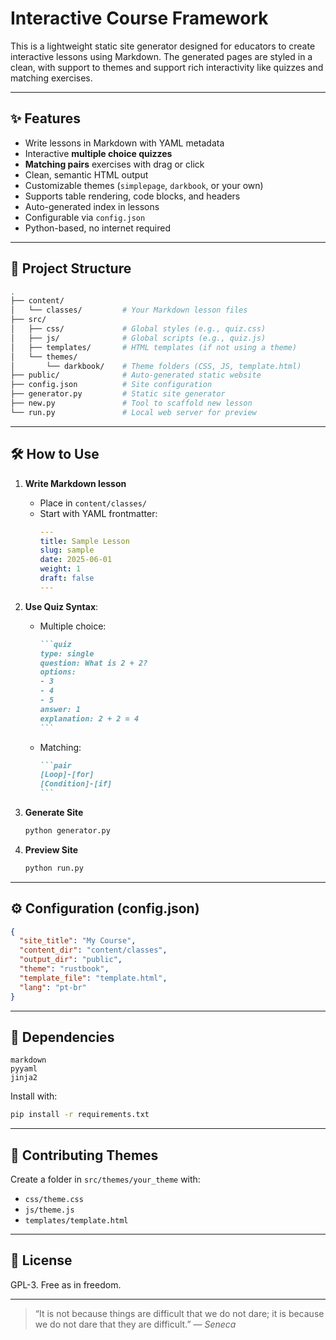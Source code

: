 # Interactive Course Framework

This is a lightweight static site generator designed for educators to create interactive lessons using Markdown. The generated pages are styled in a clean, with support to themes and support rich interactivity like quizzes and matching exercises.

---

## ✨ Features

- Write lessons in Markdown with YAML metadata
- Interactive **multiple choice quizzes**
- **Matching pairs** exercises with drag or click
- Clean, semantic HTML output
- Customizable themes (`simplepage`, `darkbook`, or your own)
- Supports table rendering, code blocks, and headers
- Auto-generated index in lessons
- Configurable via `config.json`
- Python-based, no internet required

---

## 📁 Project Structure

```bash
.
├── content/
│   └── classes/         # Your Markdown lesson files
├── src/
│   ├── css/             # Global styles (e.g., quiz.css)
│   ├── js/              # Global scripts (e.g., quiz.js)
│   ├── templates/       # HTML templates (if not using a theme)
│   └── themes/
│       └── darkbook/    # Theme folders (CSS, JS, template.html)
├── public/              # Auto-generated static website
├── config.json          # Site configuration
├── generator.py         # Static site generator
├── new.py               # Tool to scaffold new lesson
└── run.py               # Local web server for preview
```

---

## 🛠 How to Use

1. **Write Markdown lesson**
   - Place in `content/classes/`
   - Start with YAML frontmatter:
     ```yaml
     ---
     title: Sample Lesson
     slug: sample
     date: 2025-06-01
     weight: 1
     draft: false
     ---
     ```

2. **Use Quiz Syntax**:
   - Multiple choice:
     ````markdown
     ```quiz
     type: single
     question: What is 2 + 2?
     options:
     - 3
     - 4
     - 5
     answer: 1
     explanation: 2 + 2 = 4
     ```
     ````
   - Matching:
     ````markdown
     ```pair
     [Loop]-[for]
     [Condition]-[if]
     ```
     ````

3. **Generate Site**
   ```bash
   python generator.py
   ```

4. **Preview Site**
   ```bash
   python run.py
   ```

---

## ⚙️ Configuration (config.json)

```json
{
  "site_title": "My Course",
  "content_dir": "content/classes",
  "output_dir": "public",
  "theme": "rustbook",
  "template_file": "template.html",
  "lang": "pt-br"
}
```

---

## 🧪 Dependencies

```
markdown
pyyaml
jinja2
```

Install with:

```bash
pip install -r requirements.txt
```

---

## 👥 Contributing Themes

Create a folder in `src/themes/your_theme` with:

- `css/theme.css`
- `js/theme.js`
- `templates/template.html`

---

## 📄 License

GPL-3. Free as in freedom.

---

> “It is not because things are difficult that we do not dare; it is because we do not dare that they are difficult.” — *Seneca*
